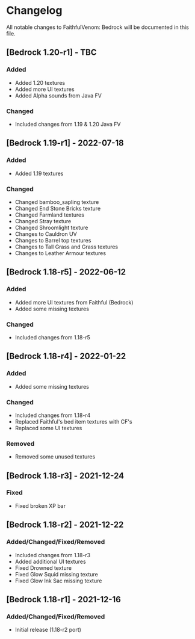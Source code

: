 # Changelog
All notable changes to FaithfulVenom: Bedrock will be documented in this file.

## [Bedrock 1.20-r1] - TBC
### Added
- Added 1.20 textures
- Added more UI textures
- Added Alpha sounds from Java FV

### Changed
- Included changes from 1.19 & 1.20 Java FV

## [Bedrock 1.19-r1] - 2022-07-18
### Added
- Added 1.19 textures

### Changed
- Changed bamboo_sapling texture
- Changed End Stone Bricks texture
- Changed Farmland textures
- Changed Stray texture
- Changed Shroomlight texture
- Changes to Cauldron UV
- Changes to Barrel top textures
- Changes to Tall Grass and Grass textures
- Changes to Leather Armour textures

## [Bedrock 1.18-r5] - 2022-06-12
### Added
- Added more UI textures from Faithful (Bedrock)
- Added some missing textures

### Changed
- Included changes from 1.18-r5

## [Bedrock 1.18-r4] - 2022-01-22
### Added
- Added some missing textures

### Changed
- Included changes from 1.18-r4
- Replaced Faithful's bed item textures with CF's
- Replaced some UI textures

### Removed
- Removed some unused textures

## [Bedrock 1.18-r3] - 2021-12-24
### Fixed
- Fixed broken XP bar

## [Bedrock 1.18-r2] - 2021-12-22
### Added/Changed/Fixed/Removed
- Included changes from 1.18-r3
- Added additional UI textures
- Fixed Drowned texture
- Fixed Glow Squid missing texture
- Fixed Glow Ink Sac missing texture

## [Bedrock 1.18-r1] - 2021-12-16
### Added/Changed/Fixed/Removed
- Initial release (1.18-r2 port)

